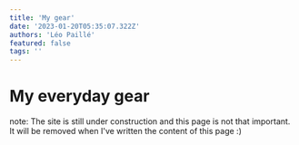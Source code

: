 ```yaml
---
title: 'My gear'
date: '2023-01-20T05:35:07.322Z'
authors: 'Léo Paillé'
featured: false
tags: ''
---
```


# My everyday gear

note: The site is still under construction and this page is not that important. It will be removed when I've written the content of this page :)
